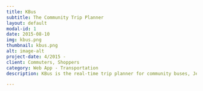 ```yaml
---
title: KBus
subtitle: The Community Trip Planner
layout: default
modal-id: 1
date: 2015-08-10
img: kbus.png
thumbnail: kbus.png
alt: image-alt
project-date: 4/2015 -
client: Commuters, Shoppers
category: Web App - Transportation
description: KBus is the real-time trip planner for community buses, Jeddah transport, and water taxis.

---
```

